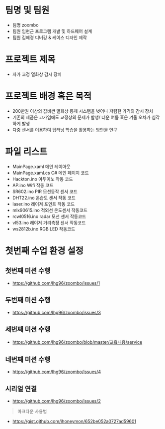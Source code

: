 # 팀명 및 팀원  
* 팀명 zoombo
* 팀원 임현근 프로그램 개발 및 하드웨어 설계   
* 팀원 김혜경 디버깅 & 케이스 디자인 제작 

# 프로젝트 제목
* 자가 교정 열화상 감시 장치  

# 프로젝트 배경 혹은 목적  
* 200만원 이상의 값비싼 열화상 통제 시스템을 벗어나 저렴한 가격의 감시 장치  
* 기존의 제품은 고가임에도 교정상의 문제가 발생/ 더운 여름 혹은 겨울  오차가 심각하게 발생  
* 다중 센서를 이용하여 딥러닝 학습을 활용하는 방안을 연구  

# 파일 리스트   
* MainPage.xaml 메인 레이아웃   
* MainPage.xaml.cs C# 메인 페이지 코드  
* Hackton.ino 아두이노 작동 코드  
* AP.ino Wifi 작동 코드  
* SR602.ino PIR 모션동작 센서 코드  
* DHT22.ino 온습도 센서 작동 코드  
* laser.ino 레이져 포인트 작동 코드  
* mlx90615.ino 적외선 온도센서 작동코드  
* rcwl0516.ino radar 모션 센서 작동코드  
* vl53.ino  레이저 거리측정 센서 작동코드  
* ws2812b.ino RGB LED 작동코드  







# 첫번째 수업 환경 설정
## 첫번째 미션 수행  
* https://github.com/lhg96/zoombo/issues/1

## 두번째 미션 수행  
* https://github.com/lhg96/zoombo/issues/3  

## 세번째 미션 수행
* https://github.com/lhg96/zoombo/blob/master/교육내용/service

## 네번째 미션 수행  
* https://github.com/lhg96/zoombo/issues/4  


## 시리얼 연결  
* https://github.com/lhg96/zoombo/issues/2


>마크다운 사용법  
* https://gist.github.com/ihoneymon/652be052a0727ad59601
